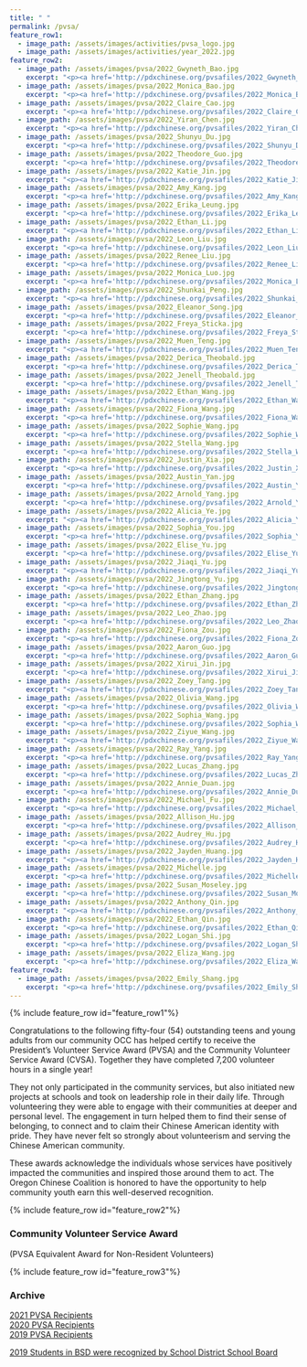 ```yaml
---
title: " "
permalink: /pvsa/
feature_row1:
  - image_path: /assets/images/activities/pvsa_logo.jpg
  - image_path: /assets/images/activities/year_2022.jpg
feature_row2:
  - image_path: /assets/images/pvsa/2022_Gwyneth_Bao.jpg
    excerpt: "<p><a href='http://pdxchinese.org/pvsafiles/2022_Gwyneth_Bao/'>Gwyneth Bao, Lincoln High School (Gold Award)</a></p>"
  - image_path: /assets/images/pvsa/2022_Monica_Bao.jpg
    excerpt: "<p><a href='http://pdxchinese.org/pvsafiles/2022_Monica_Bao/'>Monica Bao, Beaverton Academy of Science and Engineering High School (Gold Award)</a></p>"
  - image_path: /assets/images/pvsa/2022_Claire_Cao.jpg
    excerpt: "<p><a href='http://pdxchinese.org/pvsafiles/2022_Claire_Cao/'>Claire Cao, Jesuit High School (Gold Award)</a></p>"
  - image_path: /assets/images/pvsa/2022_Yiran_Chen.jpg
    excerpt: "<p><a href='http://pdxchinese.org/pvsafiles/2022_Yiran_Chen/'>Yiran Chen, Lincoln High School (Gold Award)</a></p>"
  - image_path: /assets/images/pvsa/2022_Shunyu_Du.jpg
    excerpt: "<p><a href='http://pdxchinese.org/pvsafiles/2022_Shunyu_Du/'>Shunyu Du, Catlin Gabel Upper School (Gold Award)</a></p>"
  - image_path: /assets/images/pvsa/2022_Theodore_Guo.jpg
    excerpt: "<p><a href='http://pdxchinese.org/pvsafiles/2022_Theodore_Guo/'>Theodore Guo, Jesuit High School (Gold Award)</a></p>"
  - image_path: /assets/images/pvsa/2022_Katie_Jin.jpg
    excerpt: "<p><a href='http://pdxchinese.org/pvsafiles/2022_Katie_Jin/'>Katie Jin, Catlin Gabel School (Gold Award)</a></p>"
  - image_path: /assets/images/pvsa/2022_Amy_Kang.jpg
    excerpt: "<p><a href='http://pdxchinese.org/pvsafiles/2022_Amy_Kang/'>Amy Kang, Jesuit High School (Gold Award)</a></p>"
  - image_path: /assets/images/pvsa/2022_Erika_Leung.jpg
    excerpt: "<p><a href='http://pdxchinese.org/pvsafiles/2022_Erika_Leung/'>Erika Leung, Lincoln High School (Gold Award)</a></p>"
  - image_path: /assets/images/pvsa/2022_Ethan_Li.jpg
    excerpt: "<p><a href='http://pdxchinese.org/pvsafiles/2022_Ethan_Li/'>Ethan Li, Union High School (Gold Award)</a></p>"
  - image_path: /assets/images/pvsa/2022_Leon_Liu.jpg
    excerpt: "<p><a href='http://pdxchinese.org/pvsafiles/2022_Leon_Liu/'>Leon Liu, Jesuit High School (Gold Award)</a></p>"
  - image_path: /assets/images/pvsa/2022_Renee_Liu.jpg
    excerpt: "<p><a href='http://pdxchinese.org/pvsafiles/2022_Renee_Liu/'>Renee Liu, Lake Oswego High School (Gold Award)</a></p>"
  - image_path: /assets/images/pvsa/2022_Monica_Luo.jpg
    excerpt: "<p><a href='http://pdxchinese.org/pvsafiles/2022_Monica_Luo/'>Monica Luo, International of Beaverton (Gold Award)</a></p>"
  - image_path: /assets/images/pvsa/2022_Shunkai_Peng.jpg
    excerpt: "<p><a href='http://pdxchinese.org/pvsafiles/2022_Shunkai_Peng/'>Shunkai Peng, Southridge High School (Bronze Award)</a></p>"
  - image_path: /assets/images/pvsa/2022_Eleanor_Song.jpg
    excerpt: "<p><a href='http://pdxchinese.org/pvsafiles/2022_Eleanor_Song/'>Eleanor Song, Sunset High School (Gold Award)</a></p>"
  - image_path: /assets/images/pvsa/2022_Freya_Sticka.jpg
    excerpt: "<p><a href='http://pdxchinese.org/pvsafiles/2022_Freya_Sticka/'>Freya Sticka, Sunset High School (Gold Award)</a></p>"
  - image_path: /assets/images/pvsa/2022_Muen_Teng.jpg
    excerpt: "<p><a href='http://pdxchinese.org/pvsafiles/2022_Muen_Teng/'>Muen_Teng, Lake Oswego High School (Gold Award)</a></p>"
  - image_path: /assets/images/pvsa/2022_Derica_Theobald.jpg
    excerpt: "<p><a href='http://pdxchinese.org/pvsafiles/2022_Derica_Theobald/'>Derica Theobald, Whitford Middle School (Gold Award)</a></p>"
  - image_path: /assets/images/pvsa/2022_Jenell_Theobald.jpg
    excerpt: "<p><a href='http://pdxchinese.org/pvsafiles/2022_Jenell_Theobald/'>Jenell Theobald, International School of Beaverton (Gold Award)</a></p>"
  - image_path: /assets/images/pvsa/2022_Ethan_Wang.jpg
    excerpt: "<p><a href='http://pdxchinese.org/pvsafiles/2022_Ethan_Wang/'>Ethan Wang, Westview High School (Gold Award)</a></p>"
  - image_path: /assets/images/pvsa/2022_Fiona_Wang.jpg
    excerpt: "<p><a href='http://pdxchinese.org/pvsafiles/2022_Fiona_Wang/'>Fiona Wang, Sunset High School (Gold Award)</a></p>"
  - image_path: /assets/images/pvsa/2022_Sophie_Wang.jpg
    excerpt: "<p><a href='http://pdxchinese.org/pvsafiles/2022_Sophie_Wang/'>Sophie Wang, Beaverton Academy of Science and Engineering (Gold Award)</a></p>"
  - image_path: /assets/images/pvsa/2022_Stella_Wang.jpg
    excerpt: "<p><a href='http://pdxchinese.org/pvsafiles/2022_Stella_Wang/'>Stella Wang, Jesuit High School (Gold Award)</a></p>"
  - image_path: /assets/images/pvsa/2022_Justin_Xia.jpg
    excerpt: "<p><a href='http://pdxchinese.org/pvsafiles/2022_Justin_Xia/'>Justin Xia, Catlin Gabel School (Gold Award)</a></p>"
  - image_path: /assets/images/pvsa/2022_Austin_Yan.jpg
    excerpt: "<p><a href='http://pdxchinese.org/pvsafiles/2022_Austin_Yan/'>Austin Yan, Lincoln High School (Gold Award)</a></p>"
  - image_path: /assets/images/pvsa/2022_Arnold_Yang.jpg
    excerpt: "<p><a href='http://pdxchinese.org/pvsafiles/2022_Arnold_Yang/'>Arnold Yang, Westview High School (Gold Award)</a></p>"
  - image_path: /assets/images/pvsa/2022_Alicia_Ye.jpg
    excerpt: "<p><a href='http://pdxchinese.org/pvsafiles/2022_Alicia_Ye/'>Alicia Ye, Groton School in Massachusetts (Gold Award)</a></p>"
  - image_path: /assets/images/pvsa/2022_Sophia_You.jpg
    excerpt: "<p><a href='http://pdxchinese.org/pvsafiles/2022_Sophia_You/'>Sophia You, Sunset High School (Gold Award)</a></p>"
  - image_path: /assets/images/pvsa/2022_Elise_Yu.jpg
    excerpt: "<p><a href='http://pdxchinese.org/pvsafiles/2022_Elise_Yu/'>Elise Yu, Lincoln High School (Gold Award)</a></p>"
  - image_path: /assets/images/pvsa/2022_Jiaqi_Yu.jpg
    excerpt: "<p><a href='http://pdxchinese.org/pvsafiles/2022_Jiaqi_Yu/'>Jiaqi Yu, Crescent Valley High School (Gold Award)</a></p>"
  - image_path: /assets/images/pvsa/2022_Jingtong_Yu.jpg
    excerpt: "<p><a href='http://pdxchinese.org/pvsafiles/2022_Jingtong_Yu/'>Jingtong Yu, Valley Catholic Middle School (Gold Award)</a></p>"
  - image_path: /assets/images/pvsa/2022_Ethan_Zhang.jpg
    excerpt: "<p><a href='http://pdxchinese.org/pvsafiles/2022_Ethan_Zhang/'>Ethan Zhang, Westview High School (Gold Award)</a></p>"
  - image_path: /assets/images/pvsa/2022_Leo_Zhao.jpg
    excerpt: "<p><a href='http://pdxchinese.org/pvsafiles/2022_Leo_Zhao/'>Leo Zhao, Camas High School (Gold Award)</a></p>"
  - image_path: /assets/images/pvsa/2022_Fiona_Zou.jpg
    excerpt: "<p><a href='http://pdxchinese.org/pvsafiles/2022_Fiona_Zou/'>Fiona Zou, Camas High School (Gold Award)</a></p>"
  - image_path: /assets/images/pvsa/2022_Aaron_Guo.jpg
    excerpt: "<p><a href='http://pdxchinese.org/pvsafiles/2022_Aaron_Guo/'>Aaron Guo, Sunset High School (Silver Award)</a></p>"
  - image_path: /assets/images/pvsa/2022_Xirui_Jin.jpg
    excerpt: "<p><a href='http://pdxchinese.org/pvsafiles/2022_Xirui_Jin/'>Xirui Jin, Westview High School (Silver Award)</a></p>"
  - image_path: /assets/images/pvsa/2022_Zoey_Tang.jpg
    excerpt: "<p><a href='http://pdxchinese.org/pvsafiles/2022_Zoey_Tang/'>Zoey Tang, Westview High School (Silver Award)</a></p>"
  - image_path: /assets/images/pvsa/2022_Olivia_Wang.jpg
    excerpt: "<p><a href='http://pdxchinese.org/pvsafiles/2022_Olivia_Wang/'>Olivia Wang, West Linn High School (Silver Award)</a></p>"
  - image_path: /assets/images/pvsa/2022_Sophia_Wang.jpg
    excerpt: "<p><a href='http://pdxchinese.org/pvsafiles/2022_Sophia_Wang/'>Sophia Wang, West Linn School (Silver Award)</a></p>"
  - image_path: /assets/images/pvsa/2022_Ziyue_Wang.jpg
    excerpt: "<p><a href='http://pdxchinese.org/pvsafiles/2022_Ziyue_Wang/'>Ziyue Wang, International School of Beaverton (Silver Award)</a></p>"
  - image_path: /assets/images/pvsa/2022_Ray_Yang.jpg
    excerpt: "<p><a href='http://pdxchinese.org/pvsafiles/2022_Ray_Yang/'>Ray Yang, Westview High School (Silver Award)</a></p>"
  - image_path: /assets/images/pvsa/2022_Lucas_Zhang.jpg
    excerpt: "<p><a href='http://pdxchinese.org/pvsafiles/2022_Lucas_Zhang/'>Lucas Zhang, Catlin Gabel School (Silver Award)</a></p>"
  - image_path: /assets/images/pvsa/2022_Annie_Duan.jpg
    excerpt: "<p><a href='http://pdxchinese.org/pvsafiles/2022_Annie_Duan/'>Annie Duan, Jesuit High School (Bronze Award)</a></p>"
  - image_path: /assets/images/pvsa/2022_Michael_Fu.jpg
    excerpt: "<p><a href='http://pdxchinese.org/pvsafiles/2022_Michael_Fu/'>Michael Fu, Sunset High School (Bronze Award)</a></p>"
  - image_path: /assets/images/pvsa/2022_Allison_Hu.jpg
    excerpt: "<p><a href='http://pdxchinese.org/pvsafiles/2022_Allison_Hu/'>Allison Hu, West Sylvan Middle School (Bronze Award)</a></p>"
  - image_path: /assets/images/pvsa/2022_Audrey_Hu.jpg
    excerpt: "<p><a href='http://pdxchinese.org/pvsafiles/2022_Audrey_Hu/'>Audrey Hu, Lincoln High School (Bronze Award)</a></p>"
  - image_path: /assets/images/pvsa/2022_Jayden_Huang.jpg
    excerpt: "<p><a href='http://pdxchinese.org/pvsafiles/2022_Jayden_Huang/'>Jayden Huang, Sunset High School (Bronze Award)</a></p>"
  - image_path: /assets/images/pvsa/2022_Michelle.jpg
    excerpt: "<p><a href='http://pdxchinese.org/pvsafiles/2022_Michelle/'>Michelle, ... Elementary School (Bronze Award)</a></p>"
  - image_path: /assets/images/pvsa/2022_Susan_Moseley.jpg
    excerpt: "<p><a href='http://pdxchinese.org/pvsafiles/2022_Susan_Moseley/'>Susan Moseley, St Stephen's Episcopal School (Bronze Award)</a></p>"
  - image_path: /assets/images/pvsa/2022_Anthony_Qin.jpg
    excerpt: "<p><a href='http://pdxchinese.org/pvsafiles/2022_Anthony_Qin/'>Anthony Qin, Westview High School (Bronze Award)</a></p>"
  - image_path: /assets/images/pvsa/2022_Ethan_Qin.jpg
    excerpt: "<p><a href='http://pdxchinese.org/pvsafiles/2022_Ethan_Qin/'>Ethan Qin, Westview High School (Bronze Award)</a></p>"
  - image_path: /assets/images/pvsa/2022_Logan_Shi.jpg
    excerpt: "<p><a href='http://pdxchinese.org/pvsafiles/2022_Logan_Shi/'>Logan Shi, Lake Oswego High School (Bronze Award)</a></p>"
  - image_path: /assets/images/pvsa/2022_Eliza_Wang.jpg
    excerpt: "<p><a href='http://pdxchinese.org/pvsafiles/2022_Eliza_Wang/'>Eliza Wang, Lake Oswego High School (Bronze Award)</a></p>"
feature_row3:
  - image_path: /assets/images/pvsa/2022_Emily_Shang.jpg
    excerpt: "<p><a href='http://pdxchinese.org/pvsafiles/2022_Emily_Shang/'>Emily Shang, Oregon Episcopal School (Bronze Award)</a></p>"
---
```


{% include feature_row id="feature_row1"%}

Congratulations to the following fifty-four (54) outstanding teens and young adults from our community OCC has helped certify to receive the President’s Volunteer Service Award (PVSA) and the Community Volunteer Service Award (CVSA). Together they have completed 7,200 volunteer hours in a single year!

They not only participated in the community services, but also initiated new projects at schools and took on leadership role in their daily life. Through volunteering they were able to engage with their communities at deeper and personal level. The engagement in turn helped them to find their sense of belonging, to connect and to claim their Chinese American identity with pride. They have never felt so strongly about volunteerism and serving the Chinese American community.

These awards acknowledge the individuals whose services have positively impacted the communities and inspired those around them to act. The Oregon Chinese Coalition is honored to have the opportunity to help community youth earn this well-deserved recognition.

{% include feature_row id="feature_row2"%}

### Community Volunteer Service Award  
(PVSA Equivalent Award for Non-Resident Volunteers)

{% include feature_row id="feature_row3"%}

### Archive

[2021 PVSA Recipients](http://pdxchinese.org/pvsafiles/pvsa_2021/)  
[2020 PVSA Recipients](http://pdxchinese.org/pvsafiles/pvsa_2020/)  
[2019 PVSA Recipients](http://pdxchinese.org/pvsafiles/pvsa_2019/)  

[2019 Students in BSD were recognized by School District School Board](http://pdxchinese.org/bsd_board_recognition_2020/)  
